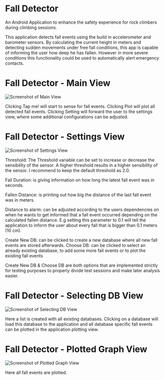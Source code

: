 # Fall Detector

An Android Application to enhance the safety experience for rock climbers during climbing sessions.

This application detects fall events using the build in accelerometer and barometer sensors.
By calculating the current height in meters and detecting sudden movements under free fall conditions, this app is capable of informing the user how deep he has fallen. However in more severe conditions this functionality could be used to automatically alert emergency contacts.

# Fall Detector - Main View

![Screenshot of Main View](images_for_readme/Main_View.png)

Clicking Tap me! will start to sense for fall events.
Clicking Plot will plot all detected fall events.
Clicking Setting will forward the user to the settings view, where some additional configurations can be adjusted.

# Fall Detector - Settings View

![Screenshot of Settings View](images_for_readme/Settings_View.png)

Threshold: The Threshold variable can be set to increase or decrease the sensibility of the sensor. A higher threshold results in a higher sensibility of the sensor. I recommend to keep the default threshold as 2.0.

Fall Duration: is giving information on how long the latest fall event was in seconds.

Fallen Distance: is printing out how big the distance of the last fall event was in meters.

Distance to alarm: can be adjusted according to the users dependencies on when he wants to get informed that a fall event occurred depending on the calculated fallen distance. E.g setting this parameter to 0.1 will tell the application to inform the user about every fall that is bigger than 0.1 meters (10 cm).

Create New DB: can be clicked to create a new database where all new fall events are stored afterwards.
Choose DB: can be clicked to select an already existing database, to add some more fall events or to plot the existing fall events

Create New DB & Choose DB are both options that are implemented strictly for testing purposes to properly divide test sessions and make later analysis easier.

# Fall Detector - Selecting DB View

![Screenshot of Selecting DB View](images_for_readme/Selecting_DB.png)

Here a list is created with all existing databases. Clicking on a database will load this database to the application and all database specific fall events can be plotted in the application plotting view.

# Fall Detector - Plotted Graph View

![Screenshot of Plotted Graph View](images_for_readme/Plotted_Graph_View.png)

Here all fall events are plotted.
